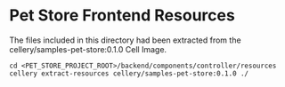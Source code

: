 Pet Store Frontend Resources
============================

The files included in this directory had been extracted from the cellery/samples-pet-store:0.1.0 Cell Image.

```
cd <PET_STORE_PROJECT_ROOT>/backend/components/controller/resources
cellery extract-resources cellery/samples-pet-store:0.1.0 ./
```

